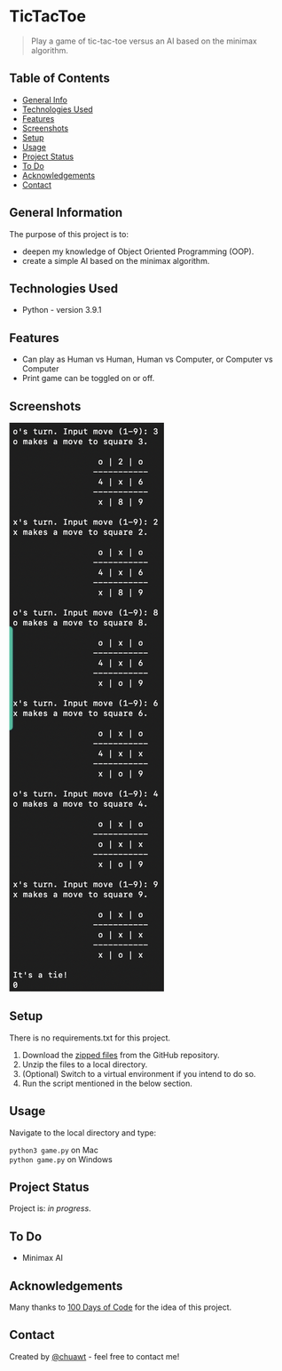 # TicTacToe
> Play a game of tic-tac-toe versus an AI based on the minimax algorithm.


## Table of Contents
* [General Info](#general-information)
* [Technologies Used](#technologies-used)
* [Features](#features)
* [Screenshots](#screenshots)
* [Setup](#setup)
* [Usage](#usage)
* [Project Status](#project-status)
* [To Do](#to-do)
* [Acknowledgements](#acknowledgements)
* [Contact](#contact)


## General Information
The purpose of this project is to:
- deepen my knowledge of Object Oriented Programming (OOP).
- create a simple AI based on the minimax algorithm.


## Technologies Used
- Python - version 3.9.1


## Features
- Can play as Human vs Human, Human vs Computer, or Computer vs Computer
- Print game can be toggled on or off.


## Screenshots
![Example screenshot](images/screenshot.png)


## Setup
There is no requirements.txt for this project. 

1. Download the [zipped files](https://github.com/chuawt/tictactoe/archive/refs/heads/main.zip) from the GitHub repository.
1. Unzip the files to a local directory.
1. (Optional) Switch to a virtual environment if you intend to do so.
1. Run the script mentioned in the below section.


## Usage
Navigate to the local directory and type:

`python3 game.py` on Mac   
`python game.py` on Windows


## Project Status
Project is: _in progress_.  


## To Do
- Minimax AI


## Acknowledgements
Many thanks to [100 Days of Code](https://www.udemy.com/course/100-days-of-code) for the idea of this project. 


## Contact
Created by [@chuawt](https://chuawt.github.io) - feel free to contact me!
